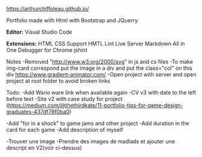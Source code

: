 https://arthurchiffoleau.github.io/

Portfolio made with
Html with Bootstrap and JQuerry

**Editor:**
Visual Studio Code

**Extensions:**
HTML CSS Support
HMTL Lint
Live Server
Markdown All in One
Debugger for Chrome
jshint

Notes
-Removed "http://www.w3.org/2000/svg" in js and cs files
-To make img-card correspond put the image in a div and put the class="col" on this div
https://www.gradient-animator.com/
-Open project with server and open project at root folder to avoid broken links


Todo:
-Add Wario ware link when available again
-CV v3 with date to the left before text
-Site v2 with case study for project
(https://medium.com/@thethirdkate/11-portfolio-tips-for-game-design-graduates-437df78f0ba0)

-Add "for in a shock" to game jams and other project
-Add duration in the card for each game
-Add description of myself

-Trouver une image
-Prendre des images de madlads et ajouter une descript en V2(voir ci-dessus)
